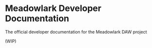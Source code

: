 # Meadowlark Developer Documentation
The official developer documentation for the Meadowlark DAW project

(WIP)
